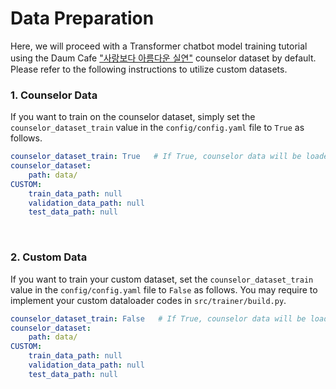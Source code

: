# Data Preparation
Here, we will proceed with a Transformer chatbot model training tutorial using the Daum Cafe ["사랑보다 아름다운 실연"]( http://cafe116.daum.net/_c21_/home?grpid=1bld) counselor dataset by default.
Please refer to the following instructions to utilize custom datasets.

### 1. Counselor Data
If you want to train on the counselor dataset, simply set the `counselor_dataset_train` value in the `config/config.yaml` file to `True` as follows.
```yaml
counselor_dataset_train: True   # If True, counselor data will be loaded automatically.
counselor_dataset:
    path: data/
CUSTOM:
    train_data_path: null
    validation_data_path: null
    test_data_path: null
```
<br>

### 2. Custom Data
If you want to train your custom dataset, set the `counselor_dataset_train` value in the `config/config.yaml` file to `False` as follows.
You may require to implement your custom dataloader codes in `src/trainer/build.py`.
```yaml
counselor_dataset_train: False   # If True, counselor data will be loaded automatically.
counselor_dataset:
    path: data/
CUSTOM:
    train_data_path: null
    validation_data_path: null
    test_data_path: null
```